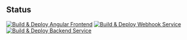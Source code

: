## Status
[![Build & Deploy Angular Frontend](https://github.com/TexhFexLabs/frontendWS/actions/workflows/build-and-deploy.yml/badge.svg)](https://github.com/TexhFexLabs/frontendWS/actions/workflows/build-and-deploy.yml)
[![Build & Deploy Webhook Service](https://github.com/TexhFexLabs/helium-webhook-handler/actions/workflows/deploy.yml/badge.svg)](https://github.com/TexhFexLabs/helium-webhook-handler/actions/workflows/deploy.yml)
[![Build & Deploy Backend Service](https://github.com/TexhFexLabs/backend/actions/workflows/build-and-deploy.yml/badge.svg)](https://github.com/TexhFexLabs/backend/actions/workflows/build-and-deploy.yml)